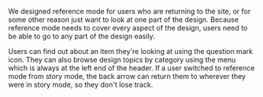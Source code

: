 
We designed reference mode for users who are returning to the site, or for some other reason just want to look at one part of the design. Because reference mode needs to cover every aspect of the design, users need to be able to go to any part of the design easily.

Users can find out about an item they're looking at using the question mark icon. They can also browse design topics by category using the menu which is always at the left end of the header. If a user switched to reference mode from story mode, the back arrow can return them to wherever they were in story mode, so they don't lose track.
